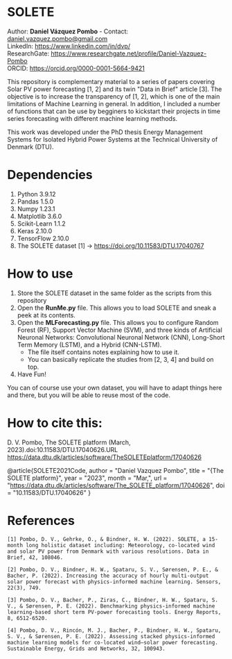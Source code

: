 # SOLETE
Author: **Daniel Vázquez Pombo** - Contact: daniel.vazquez.pombo@gmail.com<br/>
LinkedIn: https://www.linkedin.com/in/dvp/<br/>
ResearchGate: https://www.researchgate.net/profile/Daniel-Vazquez-Pombo   
ORCID: https://orcid.org/0000-0001-5664-9421

This repository is complementary material to a series of papers covering Solar PV power forecasting [1, 2] and its twin "Data in Brief" article [3]. The objective is to increase the transparency of [1, 2], which is one of the main limitations of Machine Learning in general.
In addition, I included a number of functions that can be use by begginers to kickstart their projects in time series forecasting with different machine learning methods.

This work was developed under the PhD thesis Energy Management Systems for Isolated Hybrid Power Systems at the Technical University of Denmark (DTU).

# Dependencies
1. Python 3.9.12 
2. Pandas 1.5.0 
3. Numpy 1.23.1
4. Matplotlib 3.6.0
5. Scikit-Learn 1.1.2 
6. Keras 2.10.0
7. TensorFlow 2.10.0
8. The SOLETE dataset [1] -> https://doi.org/10.11583/DTU.17040767 

# How to use
1. Store the SOLETE dataset in the same folder as the scripts from this repository 
2. Open the **RunMe.py** file. This allows you to load SOLETE and sneak  a peek at its contents.
3. Open the  **MLForecasting.py** file. This allows you to configure Random Forest (RF), Support Vector Machine (SVM), and three kinds of Artificial Neuronal Networks: Convolutional Neuronal Network (CNN), Long-Short Term Memory (LSTM), and a Hybrid (CNN-LSTM).
   - The file itself contains notes explaining how to use it.
   - You can basically replicate the studies from [2, 3, 4] and build on top.
4. Have Fun!

You can of course use your own dataset, you will have to adapt things here and there, but you will be able to reuse most of the code.

# How to cite this:
D. V. Pombo, The SOLETE platform (March, 2023).doi:10.11583/DTU.17040626.URL https://data.dtu.dk/articles/software/TheSOLETEplatform/17040626

@article{SOLETE2021Code,
author = "Daniel Vazquez Pombo",
title = "{The SOLETE platform}",
year = "2023",
month = "Mar,",
url = "https://data.dtu.dk/articles/software/The_SOLETE_platform/17040626",
doi = "10.11583/DTU.17040626"
} 




# References
    [1] Pombo, D. V., Gehrke, O., & Bindner, H. W. (2022). SOLETE, a 15-month long holistic dataset including: Meteorology, co-located wind and solar PV power from Denmark with various resolutions. Data in Brief, 42, 108046.
        
    [2] Pombo, D. V., Bindner, H. W., Spataru, S. V., Sørensen, P. E., & Bacher, P. (2022). Increasing the accuracy of hourly multi-output solar power forecast with physics-informed machine learning. Sensors, 22(3), 749.
    
    [3] Pombo, D. V., Bacher, P., Ziras, C., Bindner, H. W., Spataru, S. V., & Sørensen, P. E. (2022). Benchmarking physics-informed machine learning-based short term PV-power forecasting tools. Energy Reports, 8, 6512-6520.
    
    [4] Pombo, D. V., Rincón, M. J., Bacher, P., Bindner, H. W., Spataru, S. V., & Sørensen, P. E. (2022). Assessing stacked physics-informed machine learning models for co-located wind–solar power forecasting. Sustainable Energy, Grids and Networks, 32, 100943.


